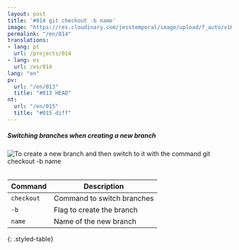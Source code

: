 ```yaml
---
layout: post
title: '#014 git checkout -b name'
image: "https://res.cloudinary.com/jesstemporal/image/upload/f_auto/v1642878596/gitfichas/en/014/thumbnail_zrrk3w.jpg"
permalink: "/en/014"
translations:
- lang: pt
  url: /projects/014
- lang: es
  url: /es/014
lang: "en"
pv:
  url: "/en/013"
  title: "#013 HEAD"
nt:
  url: "/en/015"
  title: "#015 diff"
---
```

##### Switching branches when creating a new branch

<img alt="To create a new branch and then switch to it with the command git checkout -b name" src="https://res.cloudinary.com/jesstemporal/image/upload/v1642878596/gitfichas/en/014/full_tatfxp.jpg"><br><br>

| Command | Description |
|---------|-------------|
| `checkout` | Command to switch branches |
| `-b` | Flag to create the branch |
| `name` | Name of the new branch |
{: .styled-table}

<!--
<br>
You might also be interested in reading this article:

<a href="https://jtemporal.com/criando-um-novo-branch-e-mudando-pra-ele-com-um-comando/">
  <strong>Criando um novo branch e mudando pra ele com apenas um comando</strong>
</a>
-->